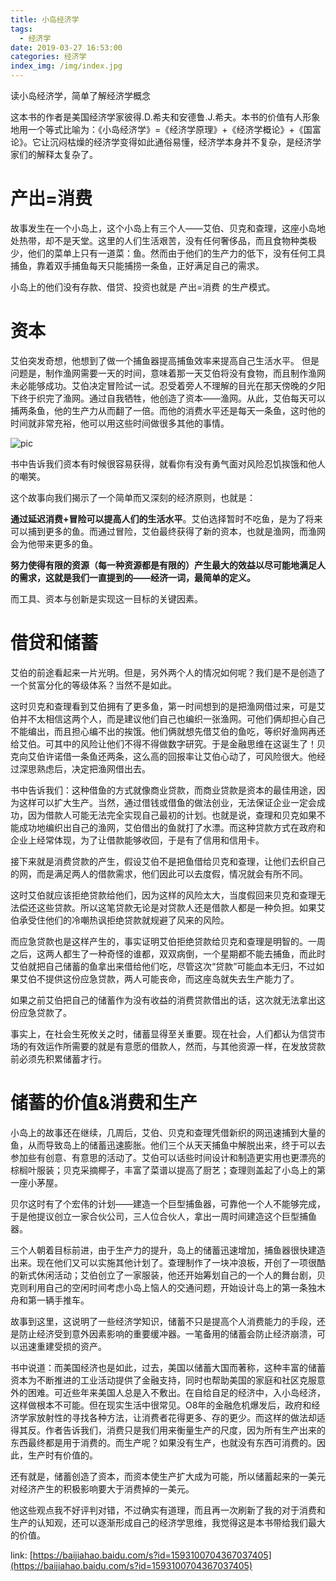 ```yaml
---
title: 小岛经济学
tags:
  - 经济学
date: 2019-03-27 16:53:00
categories: 经济学
index_img: /img/index.jpg
---
```

读小岛经济学，简单了解经济学概念
<!-- more -->

这本书的作者是美国经济学家彼得.D.希夫和安德鲁.J.希夫。本书的价值有人形象地用一个等式比喻为：《小岛经济学》=《经济学原理》+《经济学概论》+《国富论》。它让沉闷枯燥的经济学变得如此通俗易懂，经济学本身并不复杂，是经济学家们的解释太复杂了。

# 产出=消费
故事发生在一个小岛上，这个小岛上有三个人——艾伯、贝克和查理，这座小岛地处热带，却不是天堂。这里的人们生活艰苦，没有任何奢侈品，而且食物种类极少，他们的菜单上只有一道菜：鱼。然而由于他们的生产力的低下，没有任何工具捕鱼，靠着双手捕鱼每天只能捕捞一条鱼，正好满足自己的需求。

小岛上的他们没有存款、借贷、投资也就是 产出=消费 的生产模式。

# 资本
艾伯突发奇想，他想到了做一个捕鱼器提高捕鱼效率来提高自己生活水平。
但是问题是，制作渔网需要一天的时间，意味着那一天艾伯将没有食物，而且制作渔网未必能够成功。艾伯决定冒险试一试。忍受着旁人不理解的目光在那天傍晚的夕阳下终于织完了渔网。通过自我牺牲，他创造了资本——渔网。从此，艾伯每天可以捕两条鱼，他的生产力从而翻了一倍。而他的消费水平还是每天一条鱼，这时他的时间就非常充裕，他可以用这些时间做很多其他的事情。

![pic](./economy_1.png)

书中告诉我们资本有时候很容易获得，就看你有没有勇气面对风险忍饥挨饿和他人的嘲笑。

这个故事向我们揭示了一个简单而又深刻的经济原则，也就是：

**通过延迟消费+冒险可以提高人们的生活水平**。艾伯选择暂时不吃鱼，是为了将来可以捕到更多的鱼。而通过冒险，艾伯最终获得了新的资本，也就是渔网，而渔网会为他带来更多的鱼。

**努力使得有限的资源（每一种资源都是有限的）产生最大的效益以尽可能地满足人的需求，这就是我们一直提到的——经济一词，最简单的定义。**

而工具、资本与创新是实现这一目标的关键因素。

# 借贷和储蓄
艾伯的前途看起来一片光明。但是，另外两个人的情况如何呢？我们是不是创造了一个贫富分化的等级体系？当然不是如此。


这时贝克和查理看到艾伯拥有了更多鱼，第一时间想到的是把渔网借过来，可是艾伯并不太相信这两个人，而是建议他们自己也编织一张渔网。可他们俩却担心自己不能编出，而且担心编不出的挨饿。他们俩就想先借艾伯的鱼吃，等织好渔网再还给艾伯。可其中的风险让他们不得不得做数字研究。于是金融思维在这诞生了！贝克向艾伯许诺借一条鱼还两条，这么高的回报率让艾伯心动了，可风险很大。他经过深思熟虑后，决定把渔网借出去。

书中告诉我们：这种借鱼的方式就像商业贷款，而商业贷款是资本的最佳用途，因为这样可以扩大生产。当然，通过借钱或借鱼的做法创业，无法保证企业一定会成功，因为借款人可能无法完全实现自己最初的计划。也就是说，查理和贝克如果不能成功地编织出自己的渔网，艾伯借出的鱼就打了水漂。而这种贷款方式在政府和企业上经常体现，为了让借款能够收回，于是有了信用和信用卡。


接下来就是消费贷款的产生，假设艾伯不是把鱼借给贝克和查理，让他们去织自己的网，而是满足两人的借款需求，他们因此可以去度假，情况就会有所不同。

这时艾伯就应该拒绝贷款给他们，因为这样的风险太大，当度假回来贝克和查理无法偿还这些贷款。所以这笔贷款无论是对贷款人还是借款人都是一种负担。如果艾伯承受住他们的冷嘲热讽拒绝贷款就规避了风来的风险。

而应急贷款也是这样产生的，事实证明艾伯拒绝贷款给贝克和查理是明智的。一周之后，这两人都生了一种奇怪的谁都，双双病倒，一个星期都不能去捕鱼，而此时艾伯就把自己储蓄的鱼拿出来借给他们吃，尽管这次“贷款”可能血本无归，不过如果艾伯不提供这份应急贷款，两人可能丧命，而这座岛就失去生产能力了。

如果之前艾伯把自己的储蓄作为没有收益的消费贷款借出的话，这次就无法拿出这份应急贷款了。

事实上，在社会生死攸关之时，储蓄显得至关重要。现在社会，人们都认为信贷市场的有效运作所需要的就是有意愿的借款人，然而，与其他资源一样，在发放贷款前必须先积累储蓄才行。

# 储蓄的价值&消费和生产
小岛上的故事还在继续，几周后，艾伯、贝克和查理凭借新织的网迅速捕到大量的鱼，从而导致岛上的储蓄迅速膨胀。他们三个从天天捕鱼中解脱出来，终于可以去参加些有创意、有意思的活动了。艾伯可以话些时间设计和制造更实用也更漂亮的棕榈叶服装；贝克采摘椰子，丰富了菜谱以提高了厨艺；查理则盖起了小岛上的第一座小茅屋。

贝尔这时有了个宏伟的计划——建造一个巨型捕鱼器，可靠他一个人不能够完成，于是他提议创立一家合伙公司，三人位合伙人，拿出一周时间建造这个巨型捕鱼器。

三个人朝着目标前进，由于生产力的提升，岛上的储蓄迅速增加，捕鱼器很快建造出来。现在他们又可以实施其他计划了。查理制作了一块冲浪板，开创了一项很酷的新式休闲活动；艾伯创立了一家服装，他还开始筹划自己的一个人的舞台剧，贝克则利用自己的空闲时间考虑小岛上恼人的交通问题，开始设计岛上的第一条独木舟和第一辆手推车。

故事到这里，这说明了一些经济学知识，储蓄不只是提高个人消费能力的手段，还是防止经济受到意外因素影响的重要缓冲器。一笔备用的储蓄会防止经济崩溃，可以迅速重建受损的资产。

书中说道：而美国经济也是如此，过去，美国以储蓄大国而著称，这种丰富的储蓄资本为不断推进的工业活动提供了金融支持，同时也帮助美国的家庭和社区克服意外的困难。可近些年来美国人总是入不敷出。在自给自足的经济中，入小岛经济，这样做根本不可能。但在现实生活中很常见。O8年的金融危机爆发后，政府和经济学家放射性的寻找各种方法，让消费者花得更多、存的更少。而这样的做法却适得其反。作者告诉我们，消费只是我们用来衡量生产的尺度，因为所有生产出来的东西最终都是用于消费的。而生产呢？如果没有生产，也就没有东西可消费的。因此，生产时有价值的。

还有就是，储蓄创造了资本，而资本使生产扩大成为可能，所以储蓄起来的一美元对经济产生的积极影响要大于消费掉的一美元。

他这些观点我不好评判对错，不过确实有道理，而且再一次刷新了我的对于消费和生产的认知观，还可以逐渐形成自己的经济学思维，我觉得这是本书带给我们最大的价值。

link:
[https://baijiahao.baidu.com/s?id=1593100704367037405](https://baijiahao.baidu.com/s?id=1593100704367037405)

